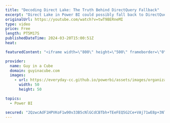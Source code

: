 ```yaml
---
title: "Decoding Direct Lake: The Truth Behind DirectQuery Fallback"
excerpt: "Direct Lake in Power BI could possibly fall back to DirectQuery. Do you understand why this would happen and when? Patrick walks you though what you need to know when leveraging data from OneLake in Microsoft Fabric.  Direct Lake https://learn.microsoft.com/power-bi/enterprise/directlake-overview  📢"
originalUrl: https://youtube.com/watch?v=twT9BERneMI
type: video
price: Free
length: PT5M17S
publishedDateTime: 2024-03-20T15:00:51Z
heat: 

featuredContent: "<iframe width=\"800\" height=\"500\" frameborder=\"0\" src=\"https://www.youtube.com/embed/twT9BERneMI\" allow=\"accelerometer; autoplay; encrypted-media; gyroscope; picture-in-picture\" allowfullscreen></iframe>"

provider:
  name: Guy in a Cube
  domain: guyinacube.com
  images:
    - url: https://everyday-cc.github.io/powerbi/assets/images/organizations/guyinacube.com-50x50.jpg
      width: 50
      height: 50

topics:
  - Power BI

secured: "2QzwcAdF1HPVKoF1w90v33B5cNlGCdCBTbh+TEeFEQ5G2Ce+VAj71wE8p+3NTd3CCTWOiC8NwW7RSk+k22RN/izxBp2Nz77PJMw9L336xPkEwLEBQD3s4mzatPuxs5hr1fOrZjcb3OOe5Jv+vad0Fd0KSc+dfBCxLYoyS9aDKrOcCedXFkJYMgeVaXP1Svw2zeAVAhGP0NkNvmwosyWJthoPpp3P2KRMCmcWz2wGHPgqIGNqVr87oP5XQfk7IpCNoKF138u+knWY/afxZk0ZV7amZILYxwfTCzwODg9ohyJ5wy/fw1MO2Cij6GindwbOl3jEThtLpJQlzpQLK6yW9jvc2hExeMx7K/IHUXGZzBvN84bWF14ILH6Hq7quF55GfX7QHJBf0GYkwynwUdhwFiUkfohQXCmDsGkLSSj+gJU=;7QUDX6TeDi7lI+TMnRNZFw=="
---
```


